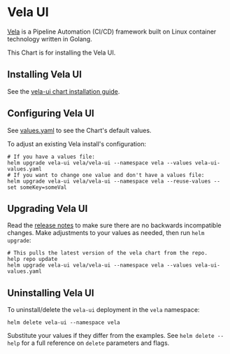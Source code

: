 # Vela UI

[Vela](http://go-vela.github.io/docs/) is a Pipeline Automation (CI/CD) framework built on Linux container technology written in Golang.

This Chart is for installing the Vela UI.

## Installing Vela UI

See the [vela-ui chart installation guide](./docs/install.md).

## Configuring Vela UI

See [values.yaml](values.yaml) to see the Chart's default values.

To adjust an existing Vela install's configuration:

```console
# If you have a values file:
helm upgrade vela-ui vela/vela-ui --namespace vela --values vela-ui-values.yaml
# If you want to change one value and don't have a values file:
helm upgrade vela-ui vela/vela-ui --namespace vela --reuse-values --set someKey=someVal
```

## Upgrading Vela UI

Read the [release notes](https://github.com/go-vela/community/blob/master/migrations/v0.9/README.md) to make sure there are no backwards incompatible changes. Make adjustments to your values as needed, then run `helm upgrade`:

```console
# This pulls the latest version of the vela chart from the repo.
help repo update
helm upgrade vela-ui vela/vela-ui --namespace vela --values vela-ui-values.yaml
```

## Uninstalling Vela UI

To uninstall/delete the `vela-ui` deployment in the `vela` namespace:

```console
helm delete vela-ui --namespace vela
```

Substitute your values if they differ from the examples. See `helm delete --help` for a full reference on `delete` parameters and flags.
